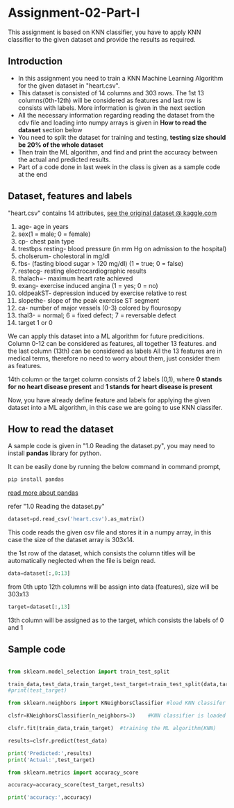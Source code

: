 # Assignment-02-Part-I
This assignment is based on KNN classifier, you have to apply KNN classifier to the given dataset and provide the results as required.

## Introduction

- In this assignment you need to train a KNN Machine Learning Algorithm for the given dataset in "heart.csv".
- This dataset is consisted of 14 columns and 303 rows. The 1st 13 columns(0th-12th) will be considered as features and last row is consists with labels. More information is given in the next section
- All the necessary information regarding reading the dataset from the cdv file and loading into numpy arrays is given in **How to read the dataset** section below
- You need to split the dataset for training and testing, **testing size should be 20% of the whole dataset**
- Then train the ML algorithm, and find and print the accuracy between the actual and predicted results.
- Part of a code done in last week in the class is given as a sample code at the end

## Dataset, features and labels

"heart.csv" contains 14 attributes, [see the original dataset @ kaggle.com](https://www.kaggle.com/ronitf/heart-disease-uci)

1. age- age in years
2. sex(1 = male; 0 = female)
3. cp- chest pain type
4. trestbps resting- blood pressure (in mm Hg on admission to the hospital)
5. cholserum- cholestoral in mg/dl
6. fbs- (fasting blood sugar > 120 mg/dl) (1 = true; 0 = false)
7. restecg- resting electrocardiographic results
8. thalach=- maximum heart rate achieved
9. exang- exercise induced angina (1 = yes; 0 = no)
10. oldpeakST- depression induced by exercise relative to rest
11. slopethe- slope of the peak exercise ST segment
12. ca- number of major vessels (0-3) colored by flourosopy
13. thal3- = normal; 6 = fixed defect; 7 = reversable defect
14. target 1 or 0

We can apply this dataset into a ML algorithm for future predicitions. Column 0-12 can be considered as features, all together 13 features. and the last column (13th) can be considered as labels
All the 13 features are in medical terms, therefore no need to worry about them, just consider them as features.

14th column or the target column consists of 2 labels (0,1), where **0 stands for no heart disease present** and **1 stands for heart disease is present** 

Now, you have already define feature and labels for applying the given dataset into a ML algorithm, in this case we are going to use KNN classifer.

## How to read the dataset

A sample code is given in "1.0 Reading the dataset.py", you may need to install **pandas** library for python.

It can be easily done by running the below command in command prompt,

```python
pip install pandas
```

[read more about pandas](https://pandas.pydata.org/)


refer "1.0 Reading the dataset.py" 

```python
dataset=pd.read_csv('heart.csv').as_matrix()
```
This code reads the given csv file and stores it in a numpy array, in this case the size of the dataset array is 303x14.

the 1st row of the dataset, which consists the column titles will be automatically neglected when the file is beign read.

```python
data=dataset[:,0:13]
```
from 0th upto 12th columns will be assign into data (features), size will be 303x13 

```python
target=dataset[:,13]
```
13th column will be assigned as to the target, which consists the labels of 0 and 1


## Sample code

```python

from sklearn.model_selection import train_test_split

train_data,test_data,train_target,test_target=train_test_split(data,target,test_size=0.5)
#print(test_target)

from sklearn.neighbors import KNeighborsClassifier #load KNN classifer

clsfr=KNeighborsClassifier(n_neighbors=3)    #KNN classifier is loaded to clsfr

clsfr.fit(train_data,train_target)  #training the ML algorithm(KNN)

results=clsfr.predict(test_data)

print('Predicted:',results)
print('Actual:',test_target)

from sklearn.metrics import accuracy_score

accuracy=accuracy_score(test_target,results)

print('accuracy:',accuracy)
```
